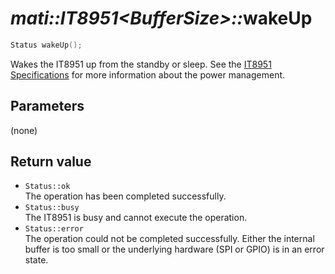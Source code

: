 # _mati::IT8951\<BufferSize\>::_**wakeUp**

```cpp
Status wakeUp();
```

Wakes the IT8951 up from the standby or sleep. See the [IT8951 Specifications] for more information about the power management.

## Parameters

(none)

## Return value

 - `Status::ok`  
 The operation has been completed successfully.
 - `Status::busy`  
 The IT8951 is busy and cannot execute the operation.
 - `Status::error`  
 The operation could not be completed successfully. Either the internal buffer is too small or the underlying hardware (SPI or GPIO) is in an error state.

[IT8951 Specifications]: https://www.waveshare.com/w/upload/1/18/IT8951_D_V0.2.4.3_20170728.pdf